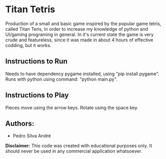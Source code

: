 # Titan Tetris
Production of a small and basic game inspired by the popular game tetris, called Titan Teris, in order to increase my knowledge of python and UI/gaming programing in general. In it's current state the game is very crude and featureless, since it was made in about 4 hours of effective codding, but it works.

## Instructions to Run
Needs to have dependency pygame installed, using "pip install pygame".
Runs with python using command: "python main.py".

## Instructions to Play
Pieces move using the arrow keys. Rotate using the space key.

## Authors: 
* Pedro Silva André

**Disclaimer:** This code was created with educational purposes only. It should never be used in any commercial application whatsoever.
